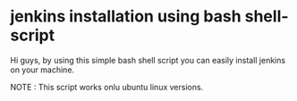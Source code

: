 # jenkins installation using bash shell-script

Hi guys, by using this simple bash shell script you can easily install jenkins on your machine.

NOTE : This script works onlu ubuntu linux versions.
